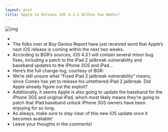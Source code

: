 ```yaml
---
layout: post
title: Apple to Release iOS 4.3.1 Within Two Weeks?
---
```

![img](http://media.idownloadblog.com/wp-content/uploads/2011/03/ioS-4.3.jpg)
*  
* The folks over at Boy Genius Report have just received word that Apple’s next iOS release is coming within the next two weeks.
* According to BGR’s sources, iOS 4.3.1 will contain several minor bug fixes, including a patch to the iPad 2 jailbreak vulnerability and baseband updates to the iPhone 3GS and iPad…
* Here’s the full change-log, courtesy of BGR:
* We’re still unsure what “Fixed iPad 2 jailbreak vulnerability” means, since Comex has yet to release his untethered iPad 2 jailbreak. Did Apple already figure out the exploit?
* Additionally, it seems Apple is also going to update the baseband for the iPhone 3GS and original iPad, which most likely means they’re going to patch that iPad baseband unlock iPhone 3GS owners have been enjoying for so long.
* As always, make sure to stay clear of this new iOS update once it becomes available!
* Leave your thoughts in the comments!

